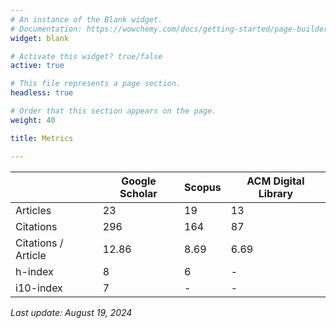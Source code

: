 ```yaml
---
# An instance of the Blank widget.
# Documentation: https://wowchemy.com/docs/getting-started/page-builder/
widget: blank

# Activate this widget? true/false
active: true

# This file represents a page section.
headless: true

# Order that this section appears on the page.
weight: 40

title: Metrics

---
```


|                     | Google Scholar | Scopus | ACM Digital Library |
|---------------------|----------------|--------|---------------------|
| Articles            | 23             | 19	    | 13                  |
| Citations           | 296            | 164    | 87                  |
| Citations / Article | 12.86          | 8.69   | 6.69                 |
| h-index             | 8              | 6      | -                   |
| i10-index           | 7              | -      | -                   |

*Last update: August 19, 2024*